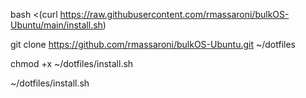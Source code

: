 bash <(curl https://raw.githubusercontent.com/rmassaroni/bulkOS-Ubuntu/main/install.sh)



git clone https://github.com/rmassaroni/bulkOS-Ubuntu.git ~/dotfiles


chmod +x ~/dotfiles/install.sh


~/dotfiles/install.sh

